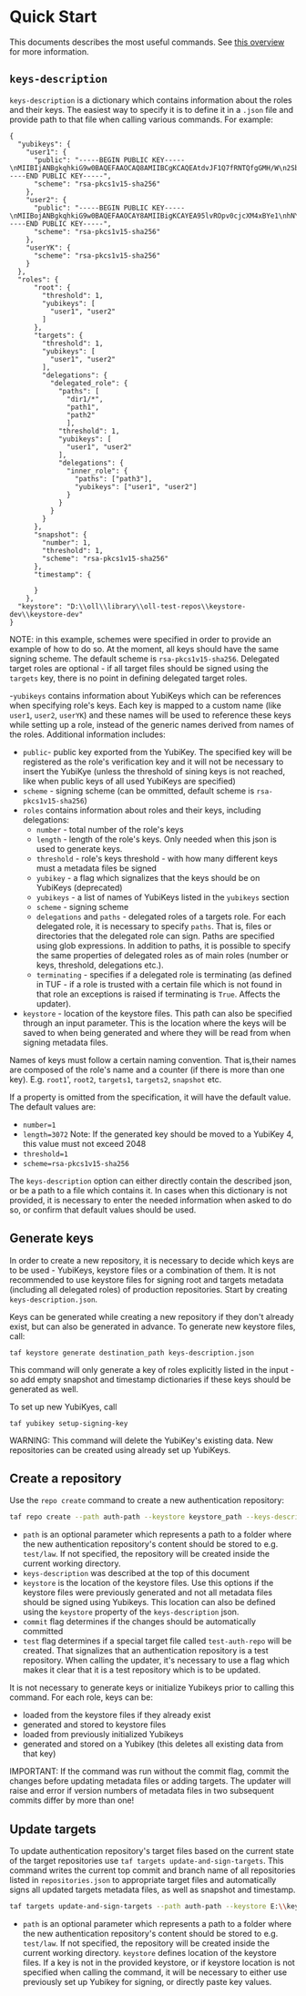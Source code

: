 # Quick Start

This documents describes the most useful commands. See [this overview](repo-creation-and-update-util.md) for more information.

## `keys-description`

`keys-description` is a dictionary which contains information about the roles and their keys. The easiest way to specify it is to define it in a `.json` file and provide path to that file when calling various commands. For example:

```
{
  "yubikeys": {
    "user1": {
      "public": "-----BEGIN PUBLIC KEY-----\nMIIBIjANBgkqhkiG9w0BAQEFAAOCAQ8AMIIBCgKCAQEAtdvJF1Q7fRNTQfgGMH/W\n2Sb4O/PemLHKcBj6Q1Nadvii+lF+lfsD/VqzEuNaM2fpJpostWzJR1jdeyjRZS9G\ndToEA9iSD0MczHRLWa9a1NMcPBC/Edts1oXogk23+NSL/Ugc5H+WikDuwMMYhA3o\nNgVgAtfDfJQJFkbI033DwcYjbBmlt/gnTVNUSHuoG8M2EurchMnZZIqSawEaL82Q\nIFUhEuGSljcb/WRj6XHY7upCvjJOMN2kH/zz4kGR8j5t61TKiLiepjunuQMGg+fl\njEm4v0fandpwWLdx7kYSbftmbQjnuPhBd3g3BQ721O4dYkLA/ncca9XryLqN8Cac\ngQIDAQAB\n-----END PUBLIC KEY-----",
      "scheme": "rsa-pkcs1v15-sha256"
    },
    "user2": {
      "public": "-----BEGIN PUBLIC KEY-----\nMIIBojANBgkqhkiG9w0BAQEFAAOCAY8AMIIBigKCAYEA95lvROpv0cjcXM4xBYe1\nhNYajb/lfM+57UhTteJsTsUgFefLKJmvXLZ7gFVroHTRzMeU0UvCaEWAxFWJiPOr\nxYBOtClSiPs4e0a/safLKDX0zBwT776CqA/EJ/P6+rPc2E2fawmq1k8RzalJj+0W\nz/xr9fKyMpZU7RQjJmuLcyqfUYTdnZHADn0CDM54gBZ4dYDGGQ70Pjmc1otq4jzh\nI390O4W9Gj9yXd6SyxW2Wpj2CI3g4J0pLl2c2Wjf7Jd4PVNxLGAFOU2YLoI4F3Ri\nsACFUWjfT7p6AagSPStzIMik1YfLq+qFUlhn3KbNMAY9afkvdbTPWT+vajjsoc4c\nOAex1y/uZ2npn/5Q0lT7gMH/JxB3GmAYHCew5W6GmO2mRfNO3J8A+hqS3nKGEbfR\ncb7V176O/tdRM0HguIWAuV75khrCpGLx/fZNAMFf3Q9p0iJsx9p6gCAHERi5e4BJ\nSCBkbtVGGsQ7JM7ptSiLLgi79hIXWehZFUIjuU7a2y4xAgMBAAE=\n-----END PUBLIC KEY-----",
      "scheme": "rsa-pkcs1v15-sha256"
    },
    "userYK": {
      "scheme": "rsa-pkcs1v15-sha256"
    }
  },
  "roles": {
      "root": {
        "threshold": 1,
        "yubikeys": [
          "user1", "user2"
        ]
      },
      "targets": {
        "threshold": 1,
        "yubikeys": [
          "user1", "user2"
        ],
        "delegations": {
          "delegated_role": {
            "paths": [
              "dir1/*",
              "path1",
              "path2"
              ],
            "threshold": 1,
            "yubikeys": [
              "user1", "user2"
            ],
            "delegations": {
              "inner_role": {
                "paths": ["path3"],
                "yubikeys": ["user1", "user2"]
              }
            }
          }
        }
      },
      "snapshot": {
        "number": 1,
        "threshold": 1,
        "scheme": "rsa-pkcs1v15-sha256"
      },
      "timestamp": {

      }
    },
  "keystore": "D:\\oll\\library\\oll-test-repos\\keystore-dev\\keystore-dev"
}
```

NOTE: in this example, schemes were specified in order to provide an example of how to do so.
At the moment, all keys should have the same signing scheme.
The default scheme is `rsa-pkcs1v15-sha256`. Delegated target roles are optional - if all target files
should be signed using the `targets` key, there is no point in defining delegated target roles.

-`yubikeys` contains information about YubiKeys which can be references when specifying role's keys. Each key is
mapped to a custom name (like `user1`, `user2`, `userYK`) and these names will be used to reference these keys
while setting up a role, instead of the generic names derived from names of the roles. Additional information
includes:
  - `public`- public key exported from the YubiKey. The specified key will be registered as the role's verification
  key and it will not be necessary to insert the YubiKye (unless the threshold of sining keys is not reached, like when
  public keys of all used YubiKeys are specified)
  - `scheme` - signing scheme (can be ommitted, default scheme is `rsa-pkcs1v15-sha256`)
- `roles` contains information about roles and their keys, including delegations:
  -  `number` - total number of the role's keys
  - `length` - length of the role's keys. Only needed when this json is used to generate keys.
  - `threshold` - role's keys threshold - with how many different keys must a metadata files be signed
  - `yubikey` - a flag which signalizes that the keys should be on YubiKeys (deprecated)
  - `yubikeys` - a list of names of YubiKeys listed in the `yubikeys` section
  - `scheme` - signing scheme
  - `delegations` and `paths` - delegated roles of a targets role. For each delegated role, it is necessary to specify `paths`. That is, files or directories that the delegated role can sign. Paths are specified using glob expressions. In addition to paths, it is possible to specify the same properties of delegated roles as of main roles (number or keys, threshold, delegations etc.).
  - `terminating` - specifies if a delegated role is terminating (as defined in TUF - if a role is trusted with a certain file which is not found in that role an exceptions is raised if terminating is `True`. Affects the updater).
- `keystore` - location of the keystore files. This path can also be specified through an input parameter. This is the location where the keys will be saved to when being generated and where they will be read from when signing metadata files.

Names of keys must follow a certain naming convention. That is,their names are composed of the role's name
and a counter (if there is more than one key). E.g. `root1`', `root2`, `targets1`, `targets2`, `snapshot` etc.

If a property is omitted from the specification, it will have the default value. The default values are:
- `number=1`
- `length=3072` Note: If the generated key should be moved to a YubiKey 4, this value must not exceed 2048
- `threshold=1`
- `scheme=rsa-pkcs1v15-sha256`

The `keys-description` option can either directly contain the described json, or be a path to a file
which contains it.
In cases when this dictionary is not provided, it is necessary to enter the needed
information when asked to do so, or confirm that default values should be used.

## Generate keys

In order to create a new repository, it is necessary to decide which keys are to be used - YubiKeys, keystore files
or a combination of them. It is not recommended to use keystore files for signing root and targets metadata (including all delegated roles) of production repositories. Start by creating `keys-description.json`.

Keys can be generated while creating a new repository if they don't already exist, but can also be generated in advance.
To generate new keystore files, call:

`taf keystore generate destination_path keys-description.json`

This command will only generate a key of roles explicitly listed in the input - so add empty snapshot and timestamp
dictionaries if these keys should be generated as well.

To set up new YubiKyes, call

`taf yubikey setup-signing-key`

WARNING: This command will delete the YubiKey's existing data. New repositories can be created using already set
up YubiKeys.

## Create a repository

Use the `repo create` command to create a new authentication repository:

```bash
taf repo create --path auth-path --keystore keystore_path --keys-description keys-description.json --commit --test
```

- `path` is an optional parameter which represents a path to a folder where the new authentication repository's content should be stored to e.g. `test/law`. If not specified, the repository will be created inside the current working directory.
- `keys-description` was described at the top of this document
- `keystore` is the location of the keystore files. Use this options if the keystore files were previously generated and not all metadata files should be signed using Yubikeys. This location can also be defined using the `keystore` property of the `keys-description` json.
- `commit` flag determines if the changes should be automatically committed
- `test`  flag determines if a special target file called `test-auth-repo` will be created. That
signalizes that an authentication repository is a test repository. When calling the updater,
it's necessary to use a flag which makes it clear that it is a test repository which is to
be updated.

It is not necessary to generate keys or initialize Yubikeys prior to calling this command.
For each role, keys can be:
- loaded from the keystore files if they already exist
- generated and stored to keystore files
- loaded from previously initialized Yubikeys
- generated and stored on a Yubikey (this deletes all existing data from that key)

IMPORTANT: If the command was run without the commit flag, commit the changes before updating metadata files
or adding targets. The updater will raise and error if version numbers of metadata files in two subsequent
commits differ by more than one!

## Update targets

To update authentication repository's target files based on the current state of the target repositories use
`taf targets update-and-sign-targets`.  This command writes the current top commit and branch name of all
repositories listed in `repositories.json` to appropriate target files and automatically signs all updated
targets metadata files, as well as snapshot and timestamp.

```bash
taf targets update-and-sign-targets --path auth-path --keystore E:\\keystore
```

- `path` is an optional parameter which represents a path to a folder where the new authentication repository's content should be stored to e.g. `test/law`. If not specified, the repository will be created inside the current working directory.
`keystore` defines location of the keystore files. If a key is not in the provided keystore, or if keystore
location is not specified when calling the command, it will be necessary to either use previously set up
Yubikey for signing, or directly paste key values.
